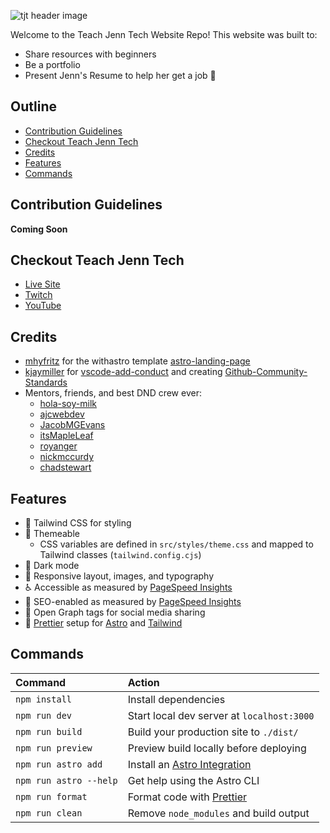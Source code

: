 ![tjt header image](https://user-images.githubusercontent.com/77285384/213879912-9dfcfb20-cf87-44e8-9d19-1121a7dfd882.png)


Welcome to the Teach Jenn Tech Website Repo! This website was built to:

- Share resources with beginners
- Be a portfolio
- Present Jenn's Resume to help her get a job 🤞

## Outline

- [Contribution Guidelines](#contribution-guidelines)
- [Checkout Teach Jenn Tech](#checkout-teach-jenn-tech)
- [Credits](#credits)
- [Features](#features)
- [Commands](#commands)

## Contribution Guidelines

**Coming Soon**

## Checkout Teach Jenn Tech

- [Live Site](https://portfolio-teachjenntech.vercel.app/)
- [Twitch](https://www.twitch.tv/jennjunod)
- [YouTube](https://www.youtube.com/channel/UCOYqYy7ebj5j63TbdGB-Lcg)

## Credits

- [mhyfritz](https://github.com/mhyfritz) for the withastro template [astro-landing-page](https://github.com/mhyfritz/astro-landing-page)
- [kjaymiller](https://github.com/kjaymiller) for [vscode-add-conduct](https://github.com/Github-Community-Standards/vscode-add-conduct) and creating [Github-Community-Standards](https://github.com/Github-Community-Standards)
- Mentors, friends, and best DND crew ever:
  - [hola-soy-milk](https://github.com/hola-soy-milk)
  - [ajcwebdev](https://github.com/ajcwebdev)
  - [JacobMGEvans](https://github.com/JacobMGEvans)
  - [itsMapleLeaf](https://github.com/itsMapleLeaf)
  - [royanger](https://github.com/royanger)
  - [nickmccurdy](https://github.com/nickmccurdy)
  - [chadstewart](https://github.com/chadstewart)

## Features

- 💨 Tailwind CSS for styling
- 🎨 Themeable
  - CSS variables are defined in `src/styles/theme.css` and mapped to Tailwind classes (`tailwind.config.cjs`)
- 🌙 Dark mode
- 📱 Responsive layout, images, and typography
- ♿ Accessible as measured by [PageSpeed Insights](https://web.dev/measure/)
- 🔎 SEO-enabled as measured by [PageSpeed Insights](https://web.dev/measure/)
- 🔗 Open Graph tags for social media sharing
- 💅 [Prettier](https://prettier.io/) setup for [Astro](https://github.com/withastro/prettier-plugin-astro) and [Tailwind](https://github.com/tailwindlabs/prettier-plugin-tailwindcss)

## Commands

| Command                | Action                                                                                 |
| :--------------------- | :------------------------------------------------------------------------------------- |
| `npm install`          | Install dependencies                                                                   |
| `npm run dev`          | Start local dev server at `localhost:3000`                                             |
| `npm run build`        | Build your production site to `./dist/`                                                |
| `npm run preview`      | Preview build locally before deploying                                                 |
| `npm run astro add`    | Install an [Astro Integration](https://docs.astro.build/en/guides/integrations-guide/) |
| `npm run astro --help` | Get help using the Astro CLI                                                           |
| `npm run format`       | Format code with [Prettier](https://prettier.io/)                                      |
| `npm run clean`        | Remove `node_modules` and build output                                                 |
